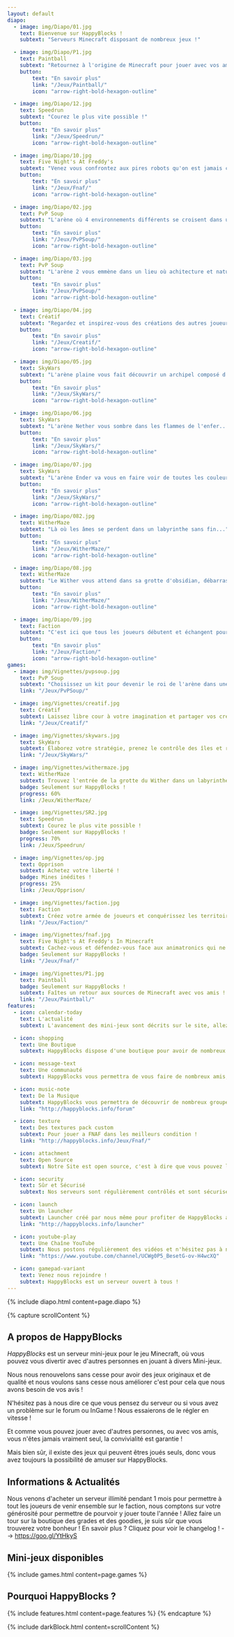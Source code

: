 ```yaml
---
layout: default
diapo:
  - image: img/Diapo/01.jpg
    text: Bienvenue sur HappyBlocks !
    subtext: "Serveurs Minecraft disposant de nombreux jeux !"           

  - image: img/Diapo/P1.jpg
    text: Paintball
    subtext: "Retournez à l'origine de Minecraft pour jouer avec vos amis en Vanilla !"
    button:
        text: "En savoir plus"
        link: "/Jeux/Paintball/"
        icon: "arrow-right-bold-hexagon-outline"

  - image: img/Diapo/12.jpg
    text: Speedrun
    subtext: "Courez le plus vite possible !"
    button:
        text: "En savoir plus"
        link: "/Jeux/Speedrun/"
        icon: "arrow-right-bold-hexagon-outline"

  - image: img/Diapo/10.jpg
    text: Five Night's At Freddy's
    subtext: "Venez vous confrontez aux pires robots qu'on est jamais créé !"
    button:
        text: "En savoir plus"
        link: "/Jeux/Fnaf/"
        icon: "arrow-right-bold-hexagon-outline"

  - image: img/Diapo/02.jpg
    text: PvP Soup
    subtext: "L'arène où 4 environnements différents se croisent dans un lieu insolite pour combattre !"
    button:
        text: "En savoir plus"
        link: "/Jeux/PvPSoup/"
        icon: "arrow-right-bold-hexagon-outline"

  - image: img/Diapo/03.jpg
    text: PvP Soup
    subtext: "L'arène 2 vous emmène dans un lieu où achitecture et nature ne font qu'un pour devenir le roi de l'arène !"
    button:
        text: "En savoir plus"
        link: "/Jeux/PvPSoup/"
        icon: "arrow-right-bold-hexagon-outline"

  - image: img/Diapo/04.jpg
    text: Créatif
    subtext: "Regardez et inspirez-vous des créations des autres joueurs pour faire votre propre parcelle"
    button:
        text: "En savoir plus"
        link: "/Jeux/Creatif/"
        icon: "arrow-right-bold-hexagon-outline"

  - image: img/Diapo/05.jpg
    text: SkyWars
    subtext: "L'arène plaine vous fait découvrir un archipel composé d'îlots qui volent au-dessus du vide"
    button:
        text: "En savoir plus"
        link: "/Jeux/SkyWars/"
        icon: "arrow-right-bold-hexagon-outline"

  - image: img/Diapo/06.jpg
    text: SkyWars
    subtext: "L'arène Nether vous sombre dans les flammes de l'enfer..."
    button:
        text: "En savoir plus"
        link: "/Jeux/SkyWars/"
        icon: "arrow-right-bold-hexagon-outline"

  - image: img/Diapo/07.jpg
    text: SkyWars
    subtext: "L'arène Ender va vous en faire voir de toutes les couleurs avec le dragon prêt à vous détruire !"
    button:
        text: "En savoir plus"
        link: "/Jeux/SkyWars/"
        icon: "arrow-right-bold-hexagon-outline"

  - image: img/Diapo/082.jpg
    text: WitherMaze
    subtext: "Là où les âmes se perdent dans un labyrinthe sans fin..."
    button:
        text: "En savoir plus"
        link: "/Jeux/WitherMaze/"
        icon: "arrow-right-bold-hexagon-outline"

  - image: img/Diapo/08.jpg
    text: WitherMaze
    subtext: "Le Wither vous attend dans sa grotte d'obsidian, débarrassez le monde de cette créature !"
    button:
        text: "En savoir plus"
        link: "/Jeux/WitherMaze/"
        icon: "arrow-right-bold-hexagon-outline"

  - image: img/Diapo/09.jpg
    text: Faction
    subtext: "C'est ici que tous les joueurs débutent et échangent pour devenir la meilleur faction !"
    button:
        text: "En savoir plus"
        link: "/Jeux/Faction/"
        icon: "arrow-right-bold-hexagon-outline"
games:
  - image: img/Vignettes/pvpsoup.jpg
    text: PvP Soup
    subtext: "Choisissez un kit pour devenir le roi de l'arène dans une bataille où il n'y a qu'un seul gagnant !"
    link: "/Jeux/PvPSoup/"

  - image: img/Vignettes/creatif.jpg
    text: Créatif
    subtext: Laissez libre cour à votre imagination et partager vos créations à vos amis !
    link: "/Jeux/Creatif/"

  - image: img/Vignettes/skywars.jpg
    text: SkyWars
    subtext: Élaborez votre stratégie, prenez le contrôle des îles et restez en vie  !
    link: "/Jeux/SkyWars/"

  - image: img/Vignettes/withermaze.jpg
    text: WitherMaze
    subtext: Trouvez l'entrée de la grotte du Wither dans un labyrinthe et terrassez-le !
    badge: Seulement sur HappyBlocks !
    progress: 60%
    link: /Jeux/WitherMaze/

  - image: img/Vignettes/SR2.jpg
    text: Speedrun
    subtext: Courez le plus vite possible !
    badge: Seulement sur HappyBlocks !
    progress: 70%
    link: /Jeux/Speedrun/

  - image: img/Vignettes/op.jpg
    text: Opprison
    subtext: Achetez votre liberté !
    badge: Mines inédites !
    progress: 25%
    link: /Jeux/Opprison/

  - image: img/Vignettes/faction.jpg
    text: Faction
    subtext: Créez votre armée de joueurs et conquérissez les territoires sur votre chemin pour devenir la meilleur faction !
    link: "/Jeux/Faction/"

  - image: img/Vignettes/fnaf.jpg
    text: Five Night's At Freddy's In Minecraft
    subtext: Cachez-vous et défendez-vous face aux animatronics qui ne veulent qu'une seul chose, votre mort !
    badge: Seulement sur HappyBlocks !
    link: "/Jeux/Fnaf/"

  - image: img/Vignettes/P1.jpg
    text: Paintball
    badge: Seulement sur HappyBlocks !
    subtext: Faîtes un retour aux sources de Minecraft avec vos amis ! Construisez votre base et protégez-vous des autres joueurs qui veulent prendre tout ce que vous appartient !
    link: "/Jeux/Paintball/"
features:
  - icon: calendar-today
    text: L'actualité
    subtext: L'avancement des mini-jeux sont décrits sur le site, allez y faire un petit tour !

  - icon: shopping
    text: Une Boutique
    subtext: HappyBlocks dispose d'une boutique pour avoir de nombreux avantages à bas prix mais aussi d'une boutique de goodies. Idéal pour avoir des produits uniques et originaux au couleurs de votre serveur favori !

  - icon: message-text
    text: Une communauté
    subtext: HappyBlocks vous permettra de vous faire de nombreux amis, sur le serveur mais aussi sur le forum où la communauté est très active !

  - icon: music-note
    text: De la Musique
    subtext: HappyBlocks vous permettra de découvrir de nombreux groupes ou compositeurs indépendant grâce à son système In Game !
    link: "http://happyblocks.info/forum"

  - icon: texture
    text: Des textures pack custom
    subtext: Pour jouer a FNAF dans les meilleurs condition !
    link: "http://happyblocks.info/Jeux/Fnaf/"

  - icon: attachment
    text: Open Source
    subtext: Notre Site est open source, c'est à dire que vous pouvez l'utiliser comme bon vous semble par ailleurs, tous nos plugins sont cités dans la section crédits.

  - icon: security
    text: Sûr et Sécurisé
    subtext: Nos serveurs sont régulièrement contrôlés et sont sécurisés, en cas de défaillance faites-le nous savoir sur le forum ou dans le jeu.

  - icon: launch
    text: Un launcher
    subtext: Launcher créé par nous même pour profiter de HappyBlocks au maximum !
    link: "http://happyblocks.info/launcher"

  - icon: youtube-play
    text: Une Chaîne YouTube
    subtext: Nous postons régulièrement des vidéos et n'hésitez pas à nous proposer les votre ! Nous les posterons avec plaisir !
    link: "https://www.youtube.com/channel/UCWg0P5_BesetG-ov-H4wcXQ"

  - icon: gamepad-variant
    text: Venez nous rejoindre !
    subtext: HappyBlocks est un serveur ouvert à tous !
---
```


{% include diapo.html content=page.diapo %}

{% capture scrollContent %}
## A propos de HappyBlocks

*HappyBlocks* est un serveur mini-jeux pour le jeu Minecraft, où vous pouvez vous divertir avec d'autres personnes en jouant à divers Mini-jeux.

Nous nous renouvelons sans cesse pour avoir des jeux originaux et de qualité et nous voulons sans cesse nous améliorer c'est pour cela que nous avons besoin de vos avis !

N'hésitez pas à nous dire ce que vous pensez du serveur ou si vous avez un problème sur le forum ou InGame ! Nous essaierons de le régler en vitesse !


Et comme vous pouvez jouer avec d'autres personnes, ou avec vos amis, vous n'êtes jamais vraiment seul, la convivialité est garantie !

Mais bien sûr, il existe des jeux qui peuvent êtres joués seuls, donc vous avez toujours la possibilité de amuser sur HappyBlocks.

## Informations & Actualités

Nous venons d'acheter un serveur illimité pendant 1 mois pour permettre à tout les joueurs de venir ensemble sur le faction,
nous comptons sur votre générosité pour permettre de pourvoir y jouer toute l'année ! Allez faire un tour sur la boutique des grades
et des goodies, je suis sûr que vous trouverez votre bonheur ! En savoir plus ? Cliquez pour voir le changelog ! --> https://goo.gl/YtHkyS



## Mini-jeux disponibles

{% include games.html content=page.games %}

## Pourquoi HappyBlocks ?

{% include features.html content=page.features %}
{% endcapture %}

{% include darkBlock.html content=scrollContent %}
